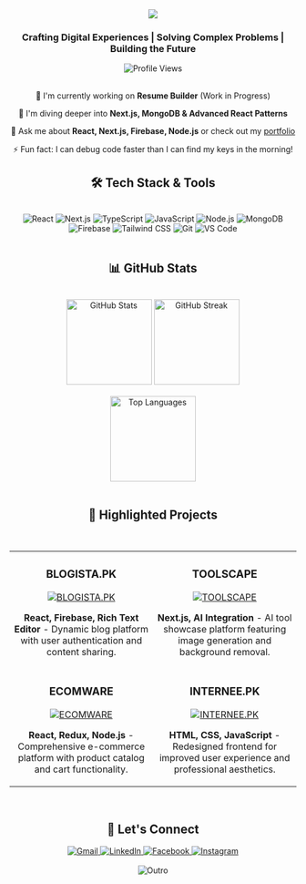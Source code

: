 <div align="center">
  <img src="https://readme-typing-svg.herokuapp.com/?font=Fira+Code&size=40&center=true&vCenter=true&width=800&height=100&duration=4000&lines=Welcome+to+Muhammad+Haseeb's+Profile;Full+Stack+Developer;MERN+Stack+Enthusiast;Continuous+Learner" />
</div>

<h3 align="center">Crafting Digital Experiences | Solving Complex Problems | Building the Future</h3>

<div align="center">
  <img src="https://komarev.com/ghpvc/?username=haseebshahbaz&color=blueviolet&style=flat-square&label=Profile+Views" alt="Profile Views" />
</div>

<br/>

<div align="center">
 
 🔭 I'm currently working on **Resume Builder** (Work in Progress)
 
 🌱 I'm diving deeper into **Next.js, MongoDB & Advanced React Patterns**

 💬 Ask me about **React, Next.js, Firebase, Node.js** or check out my [portfolio](https://your-portfolio-url.com)

 ⚡ Fun fact: I can debug code faster than I can find my keys in the morning!

</div>

<h2 align="center">🛠️ Tech Stack & Tools</h2>
<br/>
<div align="center">
    <img src="https://img.shields.io/badge/-React-61DAFB?style=for-the-badge&logo=react&logoColor=black" alt="React"/>
    <img src="https://img.shields.io/badge/-Next.js-000000?style=for-the-badge&logo=next.js&logoColor=white" alt="Next.js"/>
    <img src="https://img.shields.io/badge/-TypeScript-3178C6?style=for-the-badge&logo=typescript&logoColor=white" alt="TypeScript"/>
    <img src="https://img.shields.io/badge/-JavaScript-F7DF1E?style=for-the-badge&logo=javascript&logoColor=black" alt="JavaScript"/>
    <img src="https://img.shields.io/badge/-Node.js-339933?style=for-the-badge&logo=node.js&logoColor=white" alt="Node.js"/>
    <img src="https://img.shields.io/badge/-MongoDB-47A248?style=for-the-badge&logo=mongodb&logoColor=white" alt="MongoDB"/>
    <img src="https://img.shields.io/badge/-Firebase-FFCA28?style=for-the-badge&logo=firebase&logoColor=black" alt="Firebase"/>
    <img src="https://img.shields.io/badge/-Tailwind_CSS-06B6D4?style=for-the-badge&logo=tailwind-css&logoColor=white" alt="Tailwind CSS"/>
    <img src="https://img.shields.io/badge/-Git-F05032?style=for-the-badge&logo=git&logoColor=white" alt="Git"/>
    <img src="https://img.shields.io/badge/-VS_Code-007ACC?style=for-the-badge&logo=visual-studio-code&logoColor=white" alt="VS Code"/>
</div>

<br/>

<h2 align="center">📊 GitHub Stats</h2>
<br/>
<div align="center">
  <img src="https://github-readme-stats.vercel.app/api?username=haseebshahbaz&show_icons=true&count_private=true&hide_border=true&title_color=7A7ADB&icon_color=2234AE&text_color=D3D3D3&bg_color=0,000000,130F40" height="150" alt="GitHub Stats"/>
  <img src="https://github-readme-streak-stats.herokuapp.com/?user=haseebshahbaz&theme=dark&hide_border=true&background=0D1117&stroke=0000&ring=e05397&fire=e05397&currStreakLabel=e05397" height="150" alt="GitHub Streak"/>
</div>
<br/>
<div align="center">
  <img src="https://github-readme-stats.vercel.app/api/top-langs/?username=haseebshahbaz&layout=compact&hide_border=true&title_color=7A7ADB&text_color=D3D3D3&bg_color=0,000000,130F40" height="150" alt="Top Languages"/>
</div>

<br/>

<h2 align="center">🌟 Highlighted Projects</h2>
<br/>
<div align="center">
  <table>
    <tr>
      <td width="50%">
        <h3 align="center">BLOGISTA.PK</h3>
        <div align="center">
          <a href="https://blogista-blog-website.vercel.app/" target="_blank">
            <img src="https://github-readme-stats.vercel.app/api/pin/?username=haseebshahbaz&repo=blogista&theme=react&hide_border=true&bg_color=1F222E&title_color=F85D7F&icon_color=F8D866" alt="BLOGISTA.PK"/>
          </a>
          <p><strong>React, Firebase, Rich Text Editor</strong> - Dynamic blog platform with user authentication and content sharing.</p>
        </div>
      </td>
      <td width="50%">
        <h3 align="center">TOOLSCAPE</h3>
        <div align="center">
          <a href="https://toolscape.vercel.app/" target="_blank">
            <img src="https://github-readme-stats.vercel.app/api/pin/?username=haseebshahbaz&repo=toolscape&theme=react&hide_border=true&bg_color=1F222E&title_color=F85D7F&icon_color=F8D866" alt="TOOLSCAPE"/>
          </a>
          <p><strong>Next.js, AI Integration</strong> - AI tool showcase platform featuring image generation and background removal.</p>
        </div>
      </td>
    </tr>
    <tr>
      <td width="50%">
        <h3 align="center">ECOMWARE</h3>
        <div align="center">
          <a href="https://haseebshahbaz.github.io/ECOMWARE/" target="_blank">
            <img src="https://github-readme-stats.vercel.app/api/pin/?username=haseebshahbaz&repo=ECOMWARE&theme=react&hide_border=true&bg_color=1F222E&title_color=F85D7F&icon_color=F8D866" alt="ECOMWARE"/>
          </a>
          <p><strong>React, Redux, Node.js</strong> - Comprehensive e-commerce platform with product catalog and cart functionality.</p>
        </div>
      </td>
      <td width="50%">
        <h3 align="center">INTERNEE.PK</h3>
        <div align="center">
          <a href="https://haseebshahbaz.github.io/Internee.pk/" target="_blank">
            <img src="https://github-readme-stats.vercel.app/api/pin/?username=haseebshahbaz&repo=Internee.pk&theme=react&hide_border=true&bg_color=1F222E&title_color=F85D7F&icon_color=F8D866" alt="INTERNEE.PK"/>
          </a>
          <p><strong>HTML, CSS, JavaScript</strong> - Redesigned frontend for improved user experience and professional aesthetics.</p>
        </div>
      </td>
    </tr>
  </table>
</div>

<br/>

<h2 align="center">🤝 Let's Connect</h2>
<div align="center">
  <a href="mailto:haseebshahbazpk786@gmail.com">
    <img src="https://img.shields.io/badge/Gmail-D14836?style=for-the-badge&logo=gmail&logoColor=white" alt="Gmail"/>
  </a>
  <a href="https://www.linkedin.com/in/mdhaseeb07/" target="_blank">
    <img src="https://img.shields.io/badge/LinkedIn-0077B5?style=for-the-badge&logo=linkedin&logoColor=white" alt="LinkedIn"/>
  </a>
  <a href="https://web.facebook.com/profile.php?id=100013907506597" target="_blank">
    <img src="https://img.shields.io/badge/Facebook-1877F2?style=for-the-badge&logo=facebook&logoColor=white" alt="Facebook"/>
  </a>
  <a href="https://www.instagram.com/ch.haseebshahbaz/" target="_blank">
    <img src="https://img.shields.io/badge/Instagram-E4405F?style=for-the-badge&logo=instagram&logoColor=white" alt="Instagram"/>
  </a>
</div>

<br/>

<div align="center">
  <img src="https://readme-typing-svg.herokuapp.com/?font=Fira+Code&size=25&center=true&vCenter=true&width=800&height=50&duration=4000&lines=Thanks+for+visiting!+Let's+build+something+amazing+together!" alt="Outro" />
</div>
